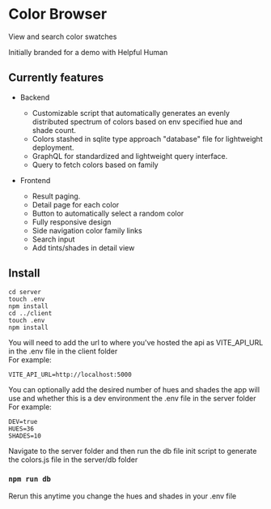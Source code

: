 # Color Browser

View and search color swatches

Initially branded for a demo with Helpful Human

## Currently features
- Backend
  - Customizable script that automatically generates an evenly distributed spectrum of colors based on env specified hue and shade count.
  - Colors stashed in sqlite type approach "database" file for lightweight deployment.
  - GraphQL for standardized and lightweight query interface.
  - Query to fetch colors based on family

- Frontend
  - Result paging.
  - Detail page for each color
  - Button to automatically select a random color
  - Fully responsive design
  - Side navigation color family links
  - Search input
  - Add tints/shades in detail view


## Install
```
cd server
touch .env
npm install
cd ../client
touch .env
npm install
```

You will need to add the url to where you've hosted the api as VITE_API_URL in the .env file in the client folder \
For example:
```
VITE_API_URL=http://localhost:5000
```

You can optionally add the desired number of hues and shades the app will use and whether this is a dev environment the .env file in the server folder \
For example:
```
DEV=true
HUES=36
SHADES=10
```

Navigate to the server folder and then run the db file init script to generate the colors.js file in the server/db folder

### `npm run db`

Rerun this anytime you change the hues and shades in your .env file
